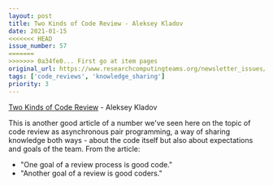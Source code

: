 ```yaml
---
layout: post
title: Two Kinds of Code Review - Aleksey Kladov
date: 2021-01-15
<<<<<<< HEAD
issue_number: 57
=======
>>>>>>> 0a34fe0... First go at item pages
original_url: https://www.researchcomputingteams.org/newsletter_issues/0057
tags: ['code_reviews', 'knowledge_sharing']
priority: 3
---
```


<!-- markdownlint-disable MD033 -->
<!-- markdownlint-disable MD041 -->
<!-- markdownlint-disable MD049 -->

[Two Kinds of Code Review](https://matklad.github.io//2021/01/03/two-kinds-of-code-review.html) - Aleksey Kladov

This is another good article of a number we've seen here on the topic of code review as asynchronous pair programming, a way of sharing knowledge both ways - about the code itself but also about expectations and goals of the team. From the article:

- "One goal of a review process is good code."
- "Another goal of a review is good coders."
    